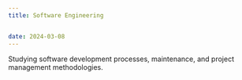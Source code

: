 ```yaml
---
title: Software Engineering


date: 2024-03-08
---
```


Studying software development processes, maintenance, and project management methodologies.



